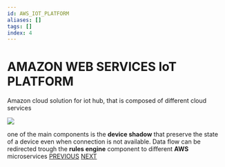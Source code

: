```yaml
---
id: AWS_IOT_PLATFORM
aliases: []
tags: []
index: 4
---
```


# AMAZON WEB SERVICES IoT PLATFORM

Amazon cloud solution for iot hub, that is composed of different cloud services

![](Pasted%20image%2020240613162351.png)

one of the main components is the **device shadow** that preserve the state of a device even when connection is not available.
Data flow can be redirected trough the **rules engine** component to different **AWS** microservices
[PREVIOUS](IOT_PLATFORMS.md) [NEXT](AZURE_IOT_PLATFORM.md)
